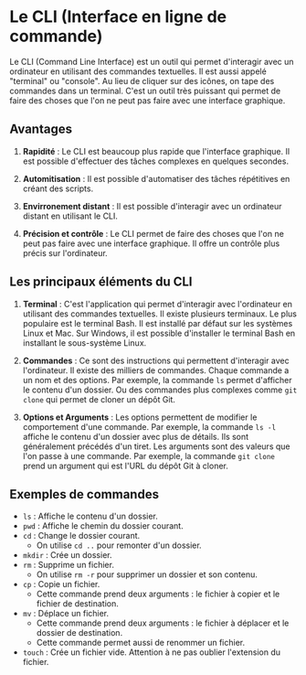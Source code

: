 # Le CLI (Interface en ligne de commande)

Le CLI (Command Line Interface) est un outil qui permet d'interagir avec un ordinateur en utilisant des commandes textuelles. Il est aussi appelé "terminal" ou "console". Au lieu de cliquer sur des icônes, on tape des commandes dans un terminal. C'est un outil très puissant qui permet de faire des choses que l'on ne peut pas faire avec une interface graphique.

## Avantages

1. **Rapidité** : Le CLI est beaucoup plus rapide que l'interface graphique. Il est possible d'effectuer des tâches complexes en quelques secondes.

2. **Automitisation** : Il est possible d'automatiser des tâches répétitives en créant des scripts.

3. **Envirronement distant** : Il est possible d'interagir avec un ordinateur distant en utilisant le CLI.

4. **Précision et contrôle** : Le CLI permet de faire des choses que l'on ne peut pas faire avec une interface graphique. Il offre un contrôle plus précis sur l'ordinateur. 

## Les principaux éléments du CLI

1. **Terminal** : C'est l'application qui permet d'interagir avec l'ordinateur en utilisant des commandes textuelles. Il existe plusieurs terminaux. Le plus populaire est le terminal Bash. Il est installé par défaut sur les systèmes Linux et Mac. Sur Windows, il est possible d'installer le terminal Bash en installant le sous-système Linux.

2. **Commandes** : Ce sont des instructions qui permettent d'interagir avec l'ordinateur. Il existe des milliers de commandes. Chaque commande a un nom et des options. Par exemple, la commande `ls` permet d'afficher le contenu d'un dossier. Ou des commandes plus complexes comme `git clone` qui permet de cloner un dépôt Git.

3. **Options et Arguments** : Les options permettent de modifier le comportement d'une commande. Par exemple, la commande `ls -l` affiche le contenu d'un dossier avec plus de détails. Ils sont généralement précédés d'un tiret. Les arguments sont des valeurs que l'on passe à une commande. Par exemple, la commande `git clone` prend un argument qui est l'URL du dépôt Git à cloner. 

## Exemples de commandes

- `ls` : Affiche le contenu d'un dossier.
- `pwd` : Affiche le chemin du dossier courant.
- `cd` : Change le dossier courant. 
    - On utilise `cd ..` pour remonter d'un dossier.
- `mkdir` : Crée un dossier. 
- `rm` : Supprime un fichier. 
    - On utilise `rm -r` pour supprimer un dossier et son contenu.
- `cp` : Copie un fichier.
    - Cette commande prend deux arguments : le fichier à copier et le fichier de destination.
- `mv` : Déplace un fichier.
    - Cette commande prend deux arguments : le fichier à déplacer et le dossier de destination.
    - Cette commande permet aussi de renommer un fichier. 
- `touch` : Crée un fichier vide. Attention à ne pas oublier l'extension du fichier. 